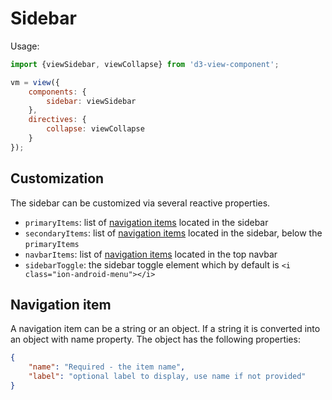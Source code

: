 # Sidebar

Usage:
```javascript
import {viewSidebar, viewCollapse} from 'd3-view-component';

vm = view({
    components: {
        sidebar: viewSidebar
    },
    directives: {
        collapse: viewCollapse
    }
});
```

## Customization

The sidebar can be customized via several reactive properties.

* ``primaryItems``: list of [navigation items][] located in the sidebar
* ``secondaryItems``: list of [navigation items][] located in the sidebar, below the ``primaryItems``
* ``navbarItems``: list of [navigation items][] located in the top navbar
* ``sidebarToggle``: the sidebar toggle element which by default is ```<i class="ion-android-menu"></i>```

## Navigation item

A navigation item can be a string or an object.
If a string it is converted into an object with name property.
The object has the following properties:
```json
{
    "name": "Required - the item name",
    "label": "optional label to display, use name if not provided"
}
```


[navigation items]: #navigation-items
